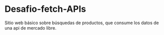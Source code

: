 # Desafio-fetch-APIs
Sitio web básico sobre búsquedas de productos, que consume los datos de una api de mercado libre.
